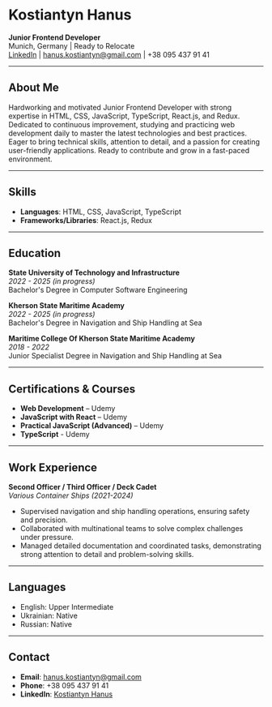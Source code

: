# Kostiantyn Hanus

**Junior Frontend Developer**  
Munich, Germany | Ready to Relocate  
[LinkedIn](https://www.linkedin.com/in/hanuskostiantyn/) | hanus.kostiantyn@gmail.com | +38 095 437 91 41

---

## About Me

Hardworking and motivated Junior Frontend Developer with strong expertise in HTML, CSS, JavaScript, TypeScript, React.js, and Redux. Dedicated to continuous improvement, studying and practicing web development daily to master the latest technologies and best practices. Eager to bring technical skills, attention to detail, and a passion for creating user-friendly applications. Ready to contribute and grow in a fast-paced environment.

---

## Skills

- **Languages**: HTML, CSS, JavaScript, TypeScript
- **Frameworks/Libraries**: React.js, Redux
  
---

## Education

**State University of Technology and Infrastructure**  
*2022 - 2025 (in progress)*  
Bachelor's Degree in Computer Software Engineering

**Kherson State Maritime Academy**  
*2022 - 2025 (in progress)*  
Bachelor's Degree in Navigation and Ship Handling at Sea

**Maritime College Of Kherson State Maritime Academy**  
*2018 - 2022*  
Junior Specialist Degree in Navigation and Ship Handling at Sea

---

## Certifications & Courses

- **Web Development** – Udemy  
- **JavaScript with React** – Udemy  
- **Practical JavaScript (Advanced)** – Udemy
- **TypeScript** - Udemy

---

## Work Experience

**Second Officer / Third Officer / Deck Cadet**  
*Various Container Ships (2021-2024)*  
- Supervised navigation and ship handling operations, ensuring safety and precision.  
- Collaborated with multinational teams to solve complex challenges under pressure.  
- Managed detailed documentation and coordinated tasks, demonstrating strong attention to detail and problem-solving skills.

---

## Languages

- English: Upper Intermediate  
- Ukrainian: Native  
- Russian: Native  

---

## Contact

- **Email**: hanus.kostiantyn@gmail.com  
- **Phone**: +38 095 437 91 41  
- **LinkedIn**: [Kostiantyn Hanus](https://www.linkedin.com/in/hanuskostiantyn/)

